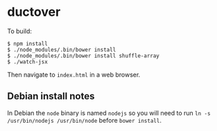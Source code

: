 # ductover

To build:

    $ npm install
    $ ./node_modules/.bin/bower install
    $ ./node_modules/.bin/bower install shuffle-array
    $ ./watch-jsx

Then navigate to `index.html` in a web browser.

## Debian install notes

In Debian the `node` binary is named `nodejs` so you will need to run `ln -s /usr/bin/nodejs /usr/bin/node` before `bower install`.
